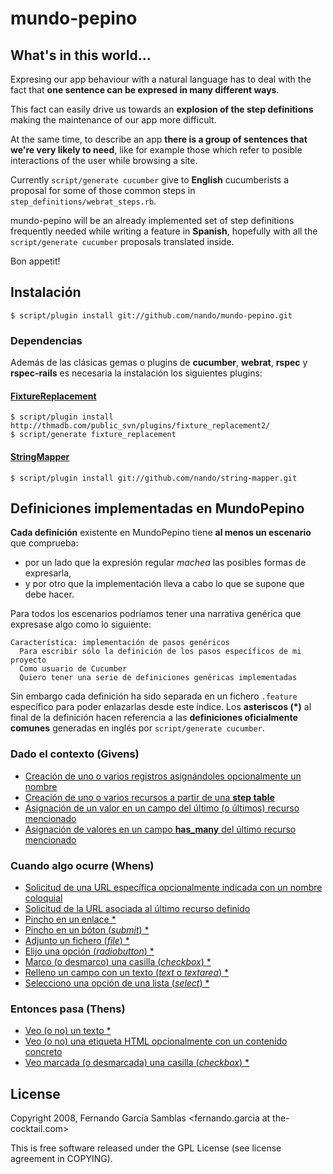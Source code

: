 # mundo-pepino

## What's in this world...

Expresing our app behaviour with a natural language has to deal with the fact that **one sentence can be expresed in many different ways**.

This fact can easily drive us towards an **explosion of the step definitions** making the maintenance of our app more difficult.

At the same time, to describe an app **there is a group of sentences that we're very likely to need**, like for example those which refer to posible interactions of the user while browsing a site.

Currently `script/generate cucumber` give to **English** cucumberists a proposal for some of those common steps in `step_definitions/webrat_steps.rb`.

mundo-pepino will be an already implemented set of step definitions frequently needed while writing a feature in **Spanish**, hopefully with all the `script/generate cucumber` proposals translated inside.

Bon appetit!

## Instalación

    $ script/plugin install git://github.com/nando/mundo-pepino.git

### Dependencias

  Además de las clásicas gemas o plugins de **cucumber**, **webrat**, **rspec** y **rspec-rails** es necesaria la instalación los siguientes plugins:

#### [FixtureReplacement](http://replacefixtures.rubyforge.org/)

    $ script/plugin install http://thmadb.com/public_svn/plugins/fixture_replacement2/
    $ script/generate fixture_replacement

#### [StringMapper](http://github.com/nando/string-mapper)

    $ script/plugin install git://github.com/nando/string-mapper.git

## Definiciones implementadas en MundoPepino

**Cada definición** existente en MundoPepino tiene **al menos un escenario** que comprueba:
* por un lado que la expresión regular *machea* las posibles formas de expresarla,
* y por otro que la implementación lleva a cabo lo que se supone que debe hacer.

Para todos los escenarios podríamos tener una narrativa genérica que expresase algo como lo siguiente:

    Característica: implementación de pasos genéricos
      Para escribir sólo la definición de los pasos específicos de mi proyecto
      Como usuario de Cucumber
      Quiero tener una serie de definiciones genéricas implementadas

Sin embargo cada definición ha sido separada en un fichero `.feature` específico para poder enlazarlas desde este índice. Los **asteriscos (\*)** al final de la definición hacen referencia a las **definiciones oficialmente comunes** generadas en inglés por `script/generate cucumber`.

### Dado el contexto (Givens)

* [Creación de uno o varios registros asignándoles opcionalmente un nombre](master/features/contexto-creacion-simple.feature)
* [Creación de uno o varios recursos a partir de una **step table**](master/features/contexto-creacion-desde-step-table.feature)
* [Asignación de un valor en un campo del último (o últimos) recurso mencionado](master/features/contexto-asignacion-de-valor.feature)
* [Asignación de valores en un campo **has_many** del último recurso mencionado](master/features/contexto-asignacion-de-valores-has-many.feature)

### Cuando algo ocurre (Whens)

* [Solicitud de una URL específica opcionalmente indicada con un nombre coloquial](master/features/cuando-visito-url-especifica.feature)
* [Solicitud de la URL asociada al último recurso definido](master/features/cuando-visito-url-de-recurso.feature)
* [Pincho en un enlace \*](master/features/cuando-pulso-el-enlace.feature)
* [Pincho en un bóton (*submit*) \*](master/features/cuando-pulso-el-boton.feature)
* [Adjunto un fichero (*file*) \*](master/features/cuando-.feature)
* [Elijo una opción (*radiobutton*) \*](master/features/cuando-elijo-de-radiobutton.feature)
* [Marco (o desmarco) una casilla (*checkbox*) \*](master/features/cuando-marco-el-checkbox.feature)
* [Relleno un campo con un texto (*text* o *textarea*) \*](master/features/cuando-relleno-el-campo.feature)
* [Selecciono una opción de una lista (*select*) \*](master/features/cuando-selecciono-en-listado.feature)

### Entonces pasa (Thens)

* [Veo (o no) un texto \*](master/features/veo-el-texto.feature)
* [Veo (o no) una etiqueta HTML opcionalmente con un contenido concreto](master/features/veo-etiqueta-con-valor.feature)
* [Veo marcada (o desmarcada) una casilla (*checkbox*) \*](master/features/veo-el-checkbox.feature)

## License

Copyright 2008, Fernando García Samblas <fernando.garcia at the-cocktail.com>

This is free software released under the GPL License (see license agreement in COPYING).
